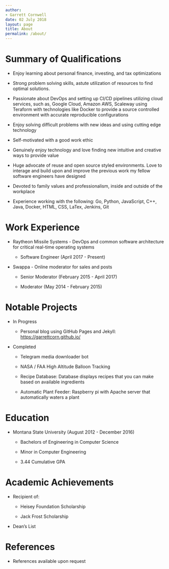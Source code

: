```yaml
---
author:
- Garrett Cornwell
date: 02 July 2018
layout: page
title: About
permalink: /about/
---
```


 Summary of Qualifications
==========================

-   Enjoy learning about personal finance, investing, and tax
    optimizations

-   Strong problem solving skills, astute utilization of resources to
    find optimal solutions.

-   Passionate about DevOps and setting up CI/CD pipelines utilizing
    cloud services, such as, Google Cloud, Amazon AWS, Scaleway using
    Teraform with technologies like Docker to provide a source
    controlled environment with accurate reproducible configurations

-   Enjoy solving difficult problems with new ideas and using cutting
    edge technology

-   Self-motivated with a good work ethic

-   Genuinely enjoy technology and love finding new intuitive and
    creative ways to provide value

-   Huge advocate of reuse and open source styled environments. Love to
    interage and build upon and improve the previous work my fellow
    software engineers have designed

-   Devoted to family values and professionalism, inside and outside of
    the workplace

-   Experience working with the following: Go, Python, JavaScript, C++,
    Java, Docker, HTML, CSS, LaTex, Jenkins, Git

 Work Experience
================

-   Raytheon Missile Systems - DevOps and common software architecture
    for critical real-time operating systems

    -   Software Engineer (April 2017 - Present)

-   Swappa - Online moderator for sales and posts

    -   Senior Moderator (February 2015 - April 2017)

    -   Moderator (May 2014 - February 2015)

 Notable Projects
=================

-   In Progress

    -   Personal blog using GitHub Pages and Jekyll:
        <https://garrettcorn.github.io/>

-   Completed

    -   Telegram media downloader bot

    -   NASA / FAA High Altitude Balloon Tracking

    -   Recipe Database: Database displays recipes that you can make
        based on available ingredients

    -   Automatic Plant Feeder: Raspberry pi with Apache server that
        automatically waters a plant

 Education
==========

-   Montana State University (August 2012 - December 2016)

    -   Bachelors of Engineering in Computer Science

    -   Minor in Computer Engineering

    -   3.44 Cumulative GPA

 Academic Achievements
======================

-   Recipient of:

    -   Heisey Foundation Scholarship

    -   Jack Frost Scholarship

-   Dean’s List

 References
===========

-   References available upon request
